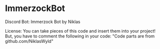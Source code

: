 # ImmerzockBot
Discord Bot: Immerzock Bot by Niklas

License:
You can take pieces of this code and insert them into your project! But, you have to comment the following in your code: "Code parts are from github.com/NiklasWyld"
